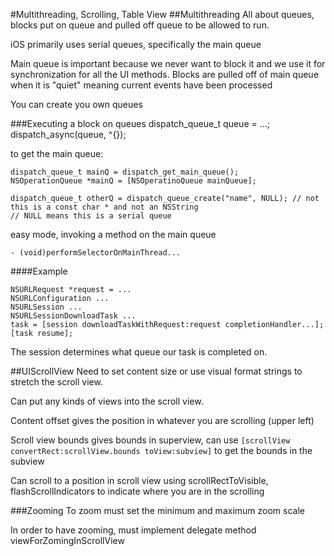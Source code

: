 #Multithreading, Scrolling, Table View
##Multithreading
All about queues, blocks put on queue and pulled off queue to be allowed to run.

iOS primarily uses serial queues, specifically the main queue

Main queue is important because we never want to block it and we use it for synchronization for all the UI methods. Blocks are pulled off of main queue when it is "quiet" meaning current events have been processed

You can create you own queues

###Executing a block on queues
dispatch_queue_t queue = ...;
dispatch_async(queue, ^{});

to get the main queue:
```
dispatch_queue_t mainQ = dispatch_get_main_queue();
NSOperationQueue *mainQ = [NSOperatinoQueue mainQueue];

dispatch_queue_t otherQ = dispatch_queue_create("name", NULL); // not this is a const char * and not an NSString
// NULL means this is a serial queue
```

easy mode, invoking a method on the main queue
```
- (void)performSelectorOnMainThread...
```


####Example
```
NSURLRequest *request = ...
NSURLConfiguration ...
NSURLSession ...
NSURLSessionDownloadTask ...
task = [session downloadTaskWithRequest:request completionHandler...];
[task resume];
```
The session determines what queue our task is completed on.

##UIScrollView
Need to set content size or use visual format strings to stretch the scroll view.

Can put any kinds of views into the scroll view.

Content offset gives the position in whatever you are scrolling (upper left)

Scroll view bounds gives bounds in superview, can use ```[scrollView convertRect:scrollView.bounds toView:subview]``` to get the bounds in the subview

Can scroll to a position in scroll view using scrollRectToVisible, flashScrollIndicators to indicate where you are in the scrolling

###Zooming
To zoom must set the minimum and maximum zoom scale

In order to have zooming, must implement delegate method viewForZomingInScrollView
